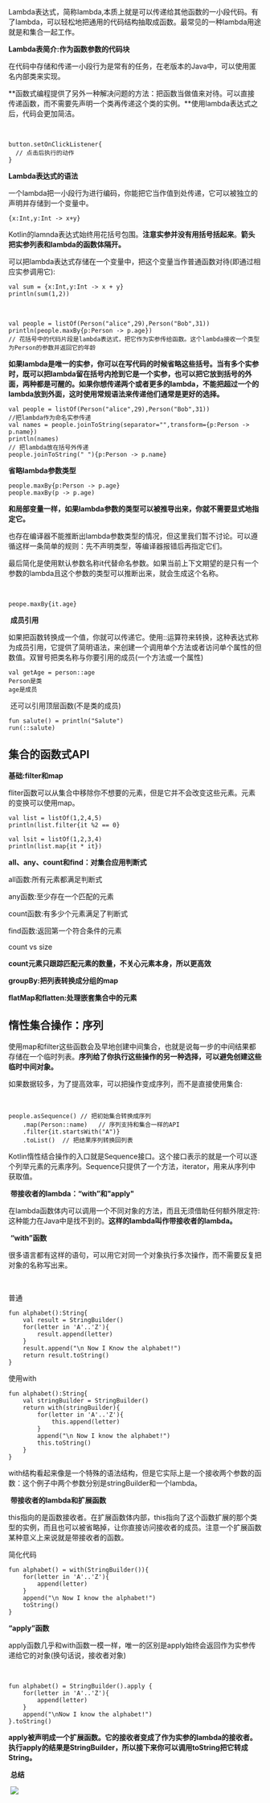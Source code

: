 ​	Lambda表达式，简称lambda,本质上就是可以传递给其他函数的一小段代码。有了lambda，可以轻松地把通用的代码结构抽取成函数。最常见的一种lambda用途就是和集合一起工作。

**Lambda表简介:作为函数参数的代码块**

​	在代码中存储和传递一小段行为是常有的任务，在老版本的Java中，可以使用匿名内部类来实现。

​	**函数式编程提供了另外一种解决问题的方法：把函数当做值来对待。可以直接传递函数，而不需要先声明一个类再传递这个类的实例。**使用lambda表达式之后，代码会更加简洁。

​	

```
button.setOnClickListener{
  // 点击后执行的动作
}
```

**Lambda表达式的语法**

​	一个lambda把一小段行为进行编码，你能把它当作值到处传递，它可以被独立的声明并存储到一个变量中。

```
{x:Int,y:Int -> x+y}
```

​	Kotlin的lamnda表达式始终用花括号包围。**注意实参并没有用括号括起来**。**箭头把实参列表和lambda的函数体隔开。**

​	可以把lambda表达式存储在一个变量中，把这个变量当作普通函数对待(即通过相应实参调用它):

```
val sum = {x:Int,y:Int -> x + y}
println(sum(1,2))
```

​	

```
val people = listOf(Person("alice",29),Person("Bob",31))
println(people.maxBy{p:Person -> p.age})
// 花括号中的代码片段是lambda表达式，把它作为实参传给函数。这个lambda接收一个类型为Person的参数并返回它的年龄
```

​	**如果lambda是唯一的实参，你可以在写代码的时候省略这些括号。当有多个实参时，既可以把lambda留在括号内抢到它是一个实参，也可以把它放到括号的外面，两种都是可醒的。如果你想传递两个或者更多的lambda，不能把超过一个的lambda放到外面，这时使用常规语法来传递他们通常是更好的选择。**



```
val people = listOf(Person("alice",29),Person("Bob",31))
//把lambda作为命名实参传递
val names = people.joinToString(separator="",transform={p:Person -> p.name})
println(names)
// 把lambda放在括号外传递
people.joinToString(" "){p:Person -> p.name}

```

**省略lambda参数类型**

```
people.maxBy{p:Person -> p.age}
people.maxBy(p -> p.age)
```

​	**和局部变量一样，如果lambda参数的类型可以被推导出来，你就不需要显式地指定它。**

​	也存在编译器不能推断出lambda参数类型的情况，但这里我们暂不讨论。可以遵循这样一条简单的规则：先不声明类型，等编译器报错后再指定它们。

​	最后简化是使用默认参数名称it代替命名参数。如果当前上下文期望的是只有一个参数的lambda且这个参数的类型可以推断出来，就会生成这个名称。

​	

```
peope.maxBy{it.age}
```

​	**成员引用**

​	 如果把函数转换成一个值，你就可以传递它。使用::运算符来转换，这种表达式称为成员引用，它提供了简明语法，来创建一个调用单个方法或者访问单个属性的但数值。双冒号把类名称与你要引用的成员(一个方法或一个属性)

```
val getAge = person::age
Person是类
age是成员
```

​	还可以引用顶层函数(不是类的成员)

```
fun salute() = println("Salute")
run(::salute)
```

## 集合的函数式API	

**基础:filter和map**

​	fliter函数可以从集合中移除你不想要的元素，但是它并不会改变这些元素。元素的变换可以使用map。

```
val list = listOf(1,2,4,5)
println(list.filter{it %2 == 0}
```

```
val lsit = listOf(1,2,3,4)
println(list.map{it * it})
```

**all、any、count和find：对集合应用判断式**

all函数:所有元素都满足判断式

any函数:至少存在一个匹配的元素

count函数:有多少个元素满足了判断式

find函数:返回第一个符合条件的元素

count vs size

**count元素只跟踪匹配元素的数量，不关心元素本身，所以更高效**

**groupBy:把列表转换成分组的map**

**flatMap和flatten:处理嵌套集合中的元素**



## 惰性集合操作：序列

​	使用map和filter这些函数会及早地创建中间集合，也就是说每一步的中间结果都存储在一个临时列表。**序列给了你执行这些操作的另一种选择，可以避免创建这些临时中间对象。**

​	如果数据较多，为了提高效率，可以把操作变成序列，而不是直接使用集合:

​		

```
people.asSequence() // 把初始集合转换成序列
	.map(Person::name)   // 序列支持和集合一样的API
	.filter{it.startsWith("A")}
	.toList()  // 把结果序列转换回列表
```

​	Kotlin惰性结合操作的入口就是Sequence接口。这个接口表示的就是一个可以逐个列举元素的元素序列。Sequence只提供了一个方法，iterator，用来从序列中获取值。

​	**带接收者的lambda：“with”和"apply"**

​	在lambda函数体内可以调用一个不同对象的方法，而且无须借助任何额外限定符:这种能力在Java中是找不到的。**这样的lambda叫作带接收者的lambda。**

​	**“with”函数**

​	很多语言都有这样的语句，可以用它对同一个对象执行多次操作，而不需要反复把对象的名称写出来。

​	

普通

```
fun alphabet():String{
	val result = StringBuilder()
	for(letter in 'A'..'Z'){
		result.append(letter)
	}
	result.append("\n Now I Know the alphabet!")
	return result.toString()
}
```

使用with

```
fun alphabet():String{
	val stringBuilder = StringBuilder()
	return with(stringBuilder){
		for(letter in 'A'..'Z'){
			this.append(letter)
		}
		append("\n Now I know the alphabet!")
		this.toString()
	}
}
```

​	with结构看起来像是一个特殊的语法结构，但是它实际上是一个接收两个参数的函数：这个例子中两个参数分别是stringBuilder和一个lambda。

​	**带接收者的lambda和扩展函数**

​	this指向的是函数接收者。在扩展函数体内部，this指向了这个函数扩展的那个类型的实例，而且也可以被省略掉，让你直接访问接收者的成员。注意一个扩展函数某种意义上来说就是带接收者的函数。

简化代码

```
fun alphabet() = with(StringBuilder()){
	for(letter in 'A'..'Z'){
		append(letter)
	}
	append("\n Now I know the alphabet!")
	toString()
}
```



**“apply”函数**

​	apply函数几乎和with函数一模一样，唯一的区别是apply始终会返回作为实参传递给它的对象(换句话说，接收者对象)

​	

```
fun alphabet() = StringBuilder().apply {
	for(letter in 'A'..'Z'){
		append(letter)
	}
	append("\nNow I know the alphabet!")
}.toString()
```

​	**apply被声明成一个扩展函数。它的接收者变成了作为实参的lambda的接收者。执行apply的结果是StringBuilder，所以接下来你可以调用toString把它转成String。**



​	**总结**

​	![](https://raw.githubusercontent.com/xiaofans/BlogSource/master/kotlin%E5%AD%A6%E4%B9%A0/pics/lambda%E6%80%BB%E7%BB%93.png)